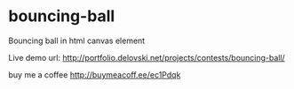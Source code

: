 # bouncing-ball
Bouncing ball in html canvas element

Live demo url: http://portfolio.delovski.net/projects/contests/bouncing-ball/

buy me a coffee http://buymeacoff.ee/ec1Pdqk
